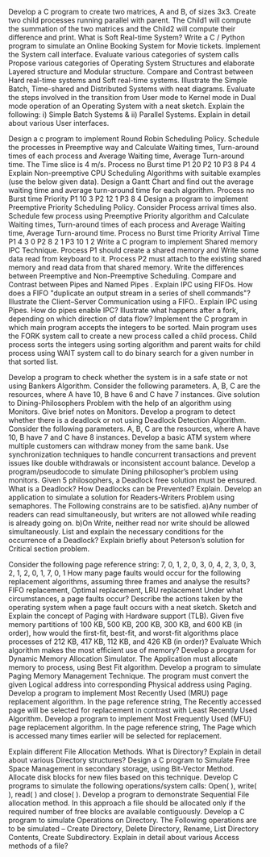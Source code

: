 Develop a C program to create two matrices, A and B, of sizes 3x3. Create two child processes running parallel with parent. The Child1 will compute the summation of the two matrices and the Child2 will compute their difference and print. 
What is Soft Real-time System?  Write a C / Python program to simulate an Online Booking System for Movie tickets.
Implement the System call interface. Evaluate various categories of system calls
Propose various categories of Operating System Structures and elaborate Layered structure and Modular structure. 
 Compare and Contrast between Hard real-time systems and Soft real-time systems.
Illustrate the Simple Batch, Time-shared and Distributed Systems with neat diagrams.
Evaluate the steps involved in the transition from User mode to Kernel mode in Dual mode operation of an Operating System with a neat sketch.
Explain the following:
i) Simple Batch Systems &  ii) Parallel Systems.
Explain in detail about various User interfaces.

Design a c program to implement Round Robin Scheduling Policy. Schedule the processes in Preemptive way and Calculate Waiting times, Turn-around times of each process and Average Waiting time, Average Turn-around time. The Time slice is 4 m/s.
Process no	Burst time
P1	20
P2	10
P3	8
P4	4
Explain Non-preemptive CPU Scheduling Algorithms with suitable examples (use the below given data). Design a Gantt Chart and find out the average waiting time and average turn-around time for each algorithm.
Process no	Burst time	Priority
P1	10	3
P2	12	1
P3	8	4
Design a program to implement Preemptive Priority Scheduling Policy. Consider Process arrival times also. Schedule few process using Preemptive Priority algorithm and Calculate Waiting times, Turn-around times of each process and Average Waiting time, Average Turn-around time.
Process no	Burst time	Priority	Arrival Time
P1	4	3	0
P2	8	2	1
P3	10	1	2
Write a C program to implement Shared memory IPC Technique. Process P1 should create a shared memory and Write some data read from keyboard to it. Process P2 must attach to the existing shared memory and read data from that shared memory.
Write the differences between Preemptive and Non-Preemptive Scheduling. 
Compare and Contrast between Pipes and Named Pipes .
Explain IPC using FIFOs. How does a FIFO "duplicate an output stream in a series of shell commands"? Illustrate the Client–Server Communication using a FIFO..
Explain IPC using Pipes. How do pipes enable IPC?  Illustrate what happens after a fork, depending on which direction of data flow?
Implement the C program in which main program accepts the integers to be sorted. Main program uses the FORK system call to create a new process called a child process. Child process sorts the integers using sorting algorithm and parent waits for child process using WAIT system call to do binary search for a given number in that sorted list.



Develop a program to check whether the system is in a safe state or not using Bankers Algorithm. Consider the following parameters. A, B, C are the resources, where A have 10, B have 6 and C have 7 instances. 
Give solution to Dining-Philosophers Problem with the help of an algorithm using Monitors. Give brief notes on Monitors.
Develop a program to detect whether there is a deadlock or not using Deadlock Detection Algorithm.  Consider the following parameters. A, B, C are the resources, where A have 10, B have 7 and C have 8 instances.
Develop a basic ATM system where multiple customers can withdraw money from the same bank. Use synchronization techniques to handle concurrent transactions and prevent issues like double withdrawals or inconsistent account balance.
Develop a program/pseudocode to simulate Dining philosopher’s problem using monitors. Given 5 philosophers, a Deadlock free solution must be ensured.
What is a Deadlock? How Deadlocks can be Prevented? Explain.
Develop an application to simulate a solution for Readers-Writers Problem using semaphores. The Following constrains are to be satisfied.
a)Any number of readers can read simultaneously, but writers are not allowed while reading is already going on.
b)On Write, neither read nor write should be allowed simultaneously. 
List and explain the necessary conditions for the occurrence of a Deadlock?
Explain briefly about Peterson’s solution for Critical section problem.



Consider the following page reference string:
7, 0, 1, 2, 0, 3, 0, 4, 2, 3, 0, 3, 2, 1, 2, 0, 1, 7, 0, 1 
How many page faults would occur for the following replacement algorithms, assuming three frames and analyse the results?
FIFO replacement, Optimal replacement, LRU replacement
Under what circumstances, a page faults occur? Describe the actions taken by the operating system when a page fault occurs with a neat sketch.
Sketch and Explain the concept of Paging with Hardware support (TLB).
Given five memory partitions of 100 KB, 500 KB, 200 KB, 300 KB, and 600 KB (in order), how would the first-fit, best-fit, and worst-fit algorithms place processes of 212 KB, 417 KB, 112 KB, and 426 KB (in order)? Evaluate Which algorithm makes the most efficient use of memory?
Develop a program for Dynamic Memory Allocation Simulator. The Application must allocate memory to process, using Best Fit algorithm. 
Develop a program to simulate Paging Memory Management Technique. The program must convert the given Logical address into corresponding Physical address using Paging. 
Develop a program to implement Most Recently Used (MRU)  page replacement algorithm. In the page reference string, The Recently accessed page will be selected for replacement in contrast with Least Recently Used Algorithm. 
 Develop a program to implement Most Frequently Used (MFU)  page replacement algorithm. In the page reference string, The Page which is accessed many times earlier will be selected for replacement. 



 Explain different File Allocation Methods.
 What is Directory? Explain in detail about various Directory structures?
 Design a C program to Simulate Free Space Management in secondary storage, using Bit-Vector Method. Allocate disk blocks for new files based on this technique. 
 Develop C programs to simulate the following operations/system calls: Open( ), write( ), read( ) and close( ). 
 Develop a program to demonstrate Sequential File allocation method. In this approach a file should be allocated only if the required number of free blocks are available contiguously. 
 Develop a C program to simulate Operations on Directory. The Following operations are to be simulated – Create Directory, Delete Directory, Rename, List Directory Contents, Create Subdirectory. 
Explain in detail about various Access methods of a file?


